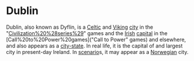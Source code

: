 # Dublin

Dublin, also known as Dyflin, is a [Celtic](Celtic) and [Viking](Viking) [city](city) in the "[Civilization%20%28series%29](Civilization)" games and the [Irish](Irish) [capital](capital) in the [Call%20to%20Power%20games]("Call to Power" games) and elsewhere, and also appears as a [city-state](city-state). In real life, it is the capital of and largest city in present-day Ireland.
In [scenario](scenario)s, it may appear as a [Norwegian](Norwegian) city.